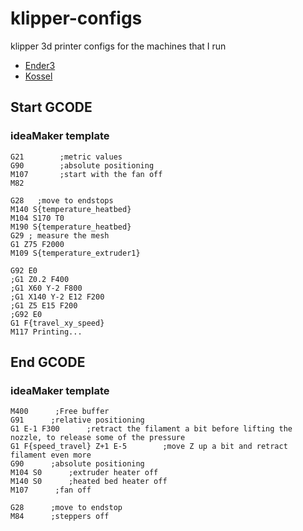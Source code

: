 # klipper-configs

klipper 3d printer configs for the machines that I run

- [Ender3](ender3/README.md)
- [Kossel](kossel/LPC.md)

## Start GCODE
 ### ideaMaker template
```code
G21        ;metric values
G90        ;absolute positioning
M107       ;start with the fan off
M82

G28   ;move to endstops
M140 S{temperature_heatbed}
M104 S170 T0
M190 S{temperature_heatbed}
G29 ; measure the mesh
G1 Z75 F2000
M109 S{temperature_extruder1}

G92 E0
;G1 Z0.2 F400
;G1 X60 Y-2 F800
;G1 X140 Y-2 E12 F200
;G1 Z5 E15 F200
;G92 E0
G1 F{travel_xy_speed}
M117 Printing...
```

## End GCODE

### ideaMaker template

```code
M400      ;Free buffer
G91      ;relative positioning
G1 E-1 F300      ;retract the filament a bit before lifting the nozzle, to release some of the pressure
G1 F{speed_travel} Z+1 E-5        ;move Z up a bit and retract filament even more
G90      ;absolute positioning
M104 S0      ;extruder heater off
M140 S0      ;heated bed heater off
M107      ;fan off

G28      ;move to endstop
M84      ;steppers off
```
